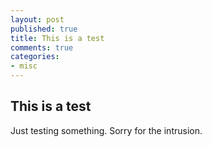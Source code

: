 ```yaml
---
layout: post
published: true
title: This is a test
comments: true
categories: 
- misc
---
```


## This is a test

Just testing something. Sorry for the intrusion.
